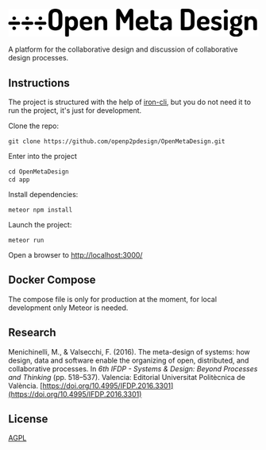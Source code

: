 ![app/public/logo/OMD_logo_large.svg](app/public/logo/OMD_logo_large.png)

A platform for the collaborative design and discussion of collaborative design processes.

## Instructions

The project is structured with the help of [iron-cli](https://github.com/iron-meteor/iron-cli), but you do not need it to run the project, it's just for development.

Clone the repo:

```
git clone https://github.com/openp2pdesign/OpenMetaDesign.git
```

Enter into the project

```
cd OpenMetaDesign
cd app
```

Install dependencies:

```
meteor npm install
```

Launch the project:

```
meteor run
```

Open a browser to [http://localhost:3000/](http://localhost:3000/)


## Docker Compose
The compose file is only for production at the moment, for local development only Meteor is needed.


## Research
Menichinelli, M., & Valsecchi, F. (2016). The meta-design of systems: how design, data and software enable the organizing of open, distributed, and collaborative processes. In *6th IFDP - Systems & Design: Beyond Processes and Thinking* (pp. 518–537). Valencia: Editorial Universitat Politècnica de València. [https://doi.org/10.4995/IFDP.2016.3301](https://doi.org/10.4995/IFDP.2016.3301)

## License
[AGPL](https://github.com/openp2pdesign/OpenMetaDesign/blob/master/LICENSE)
